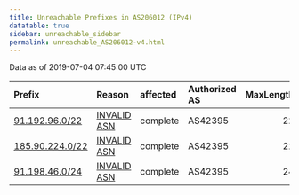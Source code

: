 ```yaml
---
title: Unreachable Prefixes in AS206012 (IPv4)
datatable: true
sidebar: unreachable_sidebar
permalink: unreachable_AS206012-v4.html
---
```


Data as of 2019-07-04 07:45:00 UTC


<div class="datatable-begin"></div>

| Prefix                                                   | Reason                                                                                                  | affected   | Authorized AS   |   MaxLength | Anchor                                         |   unreachable /24s |
|:---------------------------------------------------------|:--------------------------------------------------------------------------------------------------------|:-----------|:----------------|------------:|:-----------------------------------------------|-------------------:|
| [91.192.96.0/22](https://stat.ripe.net/91.192.96.0/22)   | [INVALID ASN](https://rpki-validator.ripe.net/announcement-preview?asn=AS206012&prefix=91.192.96.0/22)  | complete   | AS42395         |          22 | [RIPE](unreachable_RIPE_NCC_RPKI_Root-v4.html) |                  4 |
| [185.90.224.0/22](https://stat.ripe.net/185.90.224.0/22) | [INVALID ASN](https://rpki-validator.ripe.net/announcement-preview?asn=AS206012&prefix=185.90.224.0/22) | complete   | AS42395         |          22 | [RIPE](unreachable_RIPE_NCC_RPKI_Root-v4.html) |                  4 |
| [91.198.46.0/24](https://stat.ripe.net/91.198.46.0/24)   | [INVALID ASN](https://rpki-validator.ripe.net/announcement-preview?asn=AS206012&prefix=91.198.46.0/24)  | complete   | AS42395         |          24 | [RIPE](unreachable_RIPE_NCC_RPKI_Root-v4.html) |                  1 |

<div class="datatable-end"></div>